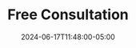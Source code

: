 ---
title: Free Consultation
date: 2024-06-17T11:48:00-05:00
layout: page
description: Consultation
image: "/images/thom-holmes-Lrfw0U_o9I0-unsplash.webp"
---